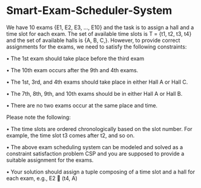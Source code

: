 # Smart-Exam-Scheduler-System
We have 10 exams {E1, E2, E3, …, E10} and the task is to assign a hall and a time slot for each exam. The set of available time slots is T = {t1, t2, t3, t4} and the set of available halls is {A, B, C,}. However, to provide correct assignments for the exams, we need to satisfy the following constraints:

•	The 1st exam should take place before the third exam

•	The 10th exam occurs after the 9th and 4th exams.

•	The 1st, 3rd, and 4th exams should take place in either Hall A or Hall C.

•	The 7th, 8th, 9th, and 10th exams should be in either Hall A or Hall B.

•	There are no two exams occur at the same place and time.

Please note the following:

•	The time slots are ordered chronologically based on the slot number. For example, the time slot t3 comes after t2, and so on. 

•	The above exam scheduling system can be modeled and solved as a constraint satisfaction problem CSP and you are supposed to provide a suitable assignment for the exams.

•	Your solution should assign a tuple composing of a time slot and a hall for each exam, e.g.,   E2  (t4, A)
